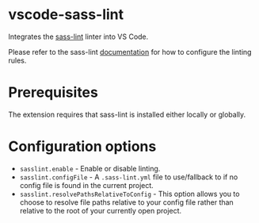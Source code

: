 # vscode-sass-lint

Integrates the [sass-lint](https://github.com/sasstools/sass-lint) linter into VS Code.

Please refer to the sass-lint [documentation](https://github.com/sasstools/sass-lint) for how to configure the linting
rules.

# Prerequisites

The extension requires that sass-lint is installed either locally or globally.

# Configuration options

* `sasslint.enable` - Enable or disable linting.
* `sasslint.configFile` - A `.sass-lint.yml` file to use/fallback to if no config file is found in the current project.
* `sasslint.resolvePathsRelativeToConfig` - This option allows you to choose to resolve file paths relative to your
config file rather than relative to the root of your currently open project.
